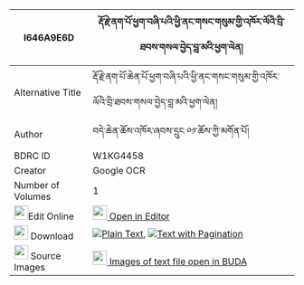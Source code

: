 |I646A9E6D|རྡོ་རྗེ་ནག་པོ་ཕྱག་བཞི་པའི་ཕྱི་ནང་གསང་གསུམ་གྱི་འཁོར་ལོའི་བྲི་ཐབས་གསལ་བྱེད་བླ་མའི་ཕྱག་ལེན། 
| --- | --- 
|Alternative Title |རྡོ་རྗེ་ནག་པོ་ཆེན་པོ་ཕྱག་བཞི་པའི་ཕྱི་ནང་གསང་གསུམ་གྱི་འཁོར་ལོའི་བྲི་ཐབས་གསལ་བྱེད་བླ་མའི་ཕྱག་ལེན།
|Author| བདེ་ཆེན་ཆོས་འཁོར་ཞབས་དྲུང ༠༡་ཆོས་ཀྱི་མགོན་པོ།
|BDRC ID | W1KG4458
|Creator | Google OCR
|Number of Volumes| 1
|<img width="25" src="https://img.icons8.com/color/25/000000/edit-property.png">Edit Online| [<img width="25" src="https://avatars.githubusercontent.com/u/45091458?s=200&v=4"> Open in Editor](http://editor.openpecha.org/I646A9E6D)
|<img width="25" src="https://img.icons8.com/fluent/48/000000/download-2.png"/>  Download | [![](https://img.icons8.com/color/20/000000/txt.png)Plain Text](https://github.com/Openpecha/I646A9E6D/releases/download/v1/dorje_nakpo_chak_shyipa_i_chi__plain_I646A9E6D.zip), [![](https://img.icons8.com/color/20/000000/txt.png)Text with Pagination](https://github.com/Openpecha/I646A9E6D/releases/download/v1/dorje_nakpo_chak_shyipa_i_chi__pages_I646A9E6D.zip)
|<img width="25" src="https://img.icons8.com/plasticine/100/000000/pictures-folder.png"/>  Source Images | [<img width="25" src="https://library.bdrc.io/icons/BUDA-small.svg"> Images of text file open in BUDA](https://library.bdrc.io/show/bdr:W1KG4458)